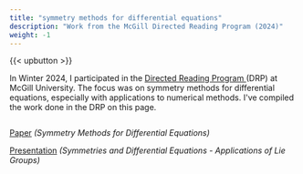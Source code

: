 ```yaml
---
title: "symmetry methods for differential equations"
description: "Work from the McGill Directed Reading Program (2024)"
weight: -1
---
```


{{< upbutton >}}

In Winter 2024, I participated in the <a href="https://www.math.mcgill.ca/gsams/drp/index.html" target="_blank">Directed Reading Program </a>(DRP) at McGill University. The focus was on symmetry methods for differential equations, especially with applications to numerical methods. I've compiled the work done in the DRP on this page.

<!-- TODO maybe add picture -->
<div style="display:flex; flex-direction:column;">
    <div>
        <p><a href="https://www.math.mcgill.ca/gsams/drp/papers/papers2024/Louis-Meunier.pdf" target="_blank">Paper</a> <em>(Symmetry Methods for Differential Equations)</em></p>
         <p><a href="/images/drp-prez.pdf" target="_blank">Presentation</a> <em>(Symmetries and Differential Equations - Applications of Lie Groups)</em></p>
    </div>
</div>


<!-- <a target="_blank" href="https://gist.github.com/louismeunier/73bca85d475ec6ae2541040b58aeea9d">Source Code<a> -->